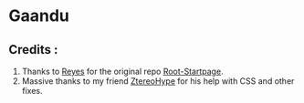 # Gaandu
 
## Credits :

1. Thanks to [Reyes](https://github.com/imreyesjorge) for the original repo [Root-Startpage](https://github.com/imreyesjorge/root-startpage).
2. Massive thanks to my friend [ZtereoHype](https://github.com/ZtereoHYPE) for his help with CSS and other fixes.
